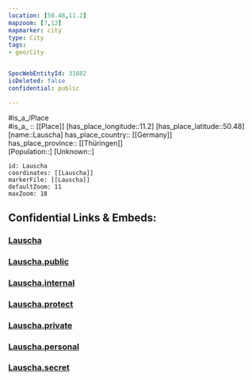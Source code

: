 ```yaml
---
location: [50.48,11.2] 
mapzoom: [7,12] 
mapmarker: city 
type: City
tags:
- geo/City


SpocWebEntityId: 31882
isDeleted: false
confidential: public

---
```

#is_a_/Place  
#is_a_ :: [[Place]] 
[has_place_longitude::11.2] 
[has_place_latitude::50.48] 
[name::Lauscha] 
has_place_country:: [[Germany]]  
has_place_province:: [[Thüringen]]  
[Population::] 
[Unknown::] 


```leaflet
id: Lauscha
coordinates: [[Lauscha]] 
markerFile: [[Lauscha]] 
defaultZoom: 11 
maxZoom: 18
```


## Confidential Links & Embeds: 

### [Lauscha](/_Standards/Earth/Continent/Europe/Europe~Central/Germany/Germany~East/Thüringen/counties~TH/Sonneberg/cities~Sonneberg/Sonneberg-city/City/Lauscha.md) 

### [Lauscha.public](/_public/Earth/Continent/Europe/Europe~Central/Germany/Germany~East/Thüringen/counties~TH/Sonneberg/cities~Sonneberg/Sonneberg-city/City/Lauscha.public.md) 

### [Lauscha.internal](/_internal/Earth/Continent/Europe/Europe~Central/Germany/Germany~East/Thüringen/counties~TH/Sonneberg/cities~Sonneberg/Sonneberg-city/City/Lauscha.internal.md) 

### [Lauscha.protect](/_protect/Earth/Continent/Europe/Europe~Central/Germany/Germany~East/Thüringen/counties~TH/Sonneberg/cities~Sonneberg/Sonneberg-city/City/Lauscha.protect.md) 

### [Lauscha.private](/_private/Earth/Continent/Europe/Europe~Central/Germany/Germany~East/Thüringen/counties~TH/Sonneberg/cities~Sonneberg/Sonneberg-city/City/Lauscha.private.md) 

### [Lauscha.personal](/_personal/Earth/Continent/Europe/Europe~Central/Germany/Germany~East/Thüringen/counties~TH/Sonneberg/cities~Sonneberg/Sonneberg-city/City/Lauscha.personal.md) 

### [Lauscha.secret](/_secret/Earth/Continent/Europe/Europe~Central/Germany/Germany~East/Thüringen/counties~TH/Sonneberg/cities~Sonneberg/Sonneberg-city/City/Lauscha.secret.md)

